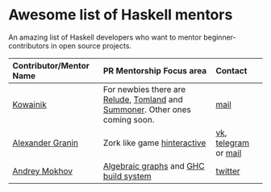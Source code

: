 # Awesome list of Haskell mentors
An amazing list of Haskell developers who want to mentor beginner-contributors in open source projects.

| Contributor/Mentor Name | PR Mentorship Focus area | Contact |
| :-----------            | :---                     |  :---   |
| [Kowainik](https://github.com/kowainik) | For newbies there are [Relude](https://github.com/kowainik/relude), [Tomland](https://github.com/kowainik/tomland) and [Summoner](https://github.com/kowainik/summoner). Other ones coming soon. | [mail](mail:xrom.xkov@gmail.com) | 
| [Alexander Granin](https://github.com/graninas) | Zork like game [hinteractive](https://github.com/graninas/hinteractive) | [vk](https://vk.com/graninas), [telegram](https://t.me/graninas) or [mail](mail:graninas@gmail.com) |
| [Andrey Mokhov](https://github.com/snowleopard) | [Algebraic graphs](https://github.com/snowleopard/alga) and [GHC build system](https://github.com/snowleopard/hadrian) | [twitter](https://twitter.com/andreymokhov) |
